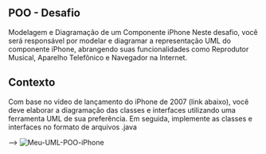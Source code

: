 ## POO - Desafio
Modelagem e Diagramação de um Componente iPhone
Neste desafio, você será responsável por modelar e diagramar a representação UML do componente iPhone, abrangendo suas funcionalidades como Reprodutor Musical, Aparelho Telefônico e Navegador na Internet.

## Contexto
Com base no vídeo de lançamento do iPhone de 2007 (link abaixo), você deve elaborar a diagramação das classes e interfaces utilizando uma ferramenta UML de sua preferência. Em seguida, implemente as classes e interfaces no formato de arquivos .java


--> <img src="https://www.mermaidchart.com/raw/439579e0-0280-4fd2-99ea-6c72dd84ca63?theme=light&version=v0.1&format=svg" alt="Meu-UML-POO-iPhone">